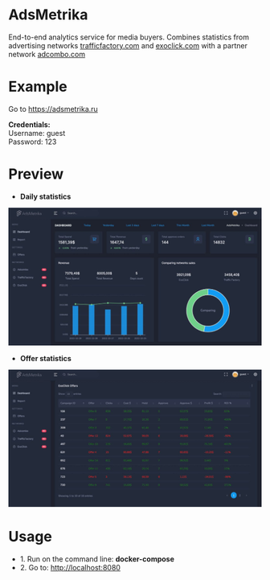 # AdsMetrika

End-to-end analytics service for media buyers. Combines statistics from advertising networks 
<a href="trafficfactory.com">trafficfactory.com</a> and <a href="https://exoclick.com">exoclick.com</a> 
with a partner network <a href="https://adcombo.com">adcombo.com</a>

# Example
Go to <a href="https://adsmetrika.ru">https://adsmetrika.ru</a>
<p><strong>Credentials:</strong>
<br>Username: guest
<br>Password: 123
</p>

# Preview
* <strong>Daily statistics</strong>
<img src="PicturesReadme/1.jpeg">

* <strong>Offer statistics</strong>
<img src="PicturesReadme/2.jpeg">

# Usage

<ul>
<li>1. Run on the command line: <strong>docker-compose</strong></li>
<li>2. Go to: <a href="http://localhost:8080">http://localhost:8080</a></li>
</ul>


